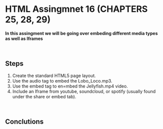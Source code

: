 # HTML Assingmnet 16 (CHAPTERS 25, 28, 29)

**In this assingment we will be going over embeding different media types as well as Iframes**

<br>

## Steps

1. Create the standard HTML5 page layout.
2. Use the audio tag to embed the Lobo_Loco.mp3.
3. Use the embed tag to en=mbed the Jellyfish.mp4 video.
4. Include an Iframe from youtube, soundcloud, or spotify (usually found under the share or embed tab).

<br>

## Conclutions



